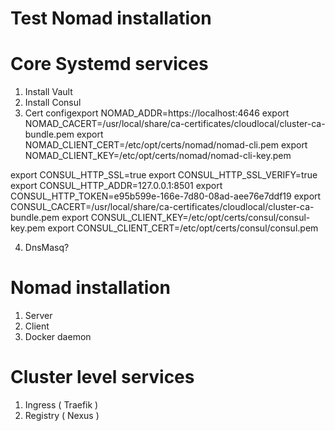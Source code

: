 # Test Nomad installation

# Core Systemd services
1. Install Vault
2. Install Consul
3. Cert configexport NOMAD_ADDR=https://localhost:4646
   export NOMAD_CACERT=/usr/local/share/ca-certificates/cloudlocal/cluster-ca-bundle.pem
   export NOMAD_CLIENT_CERT=/etc/opt/certs/nomad/nomad-cli.pem
   export NOMAD_CLIENT_KEY=/etc/opt/certs/nomad/nomad-cli-key.pem

export CONSUL_HTTP_SSL=true
export CONSUL_HTTP_SSL_VERIFY=true
export CONSUL_HTTP_ADDR=127.0.0.1:8501
export CONSUL_HTTP_TOKEN=e95b599e-166e-7d80-08ad-aee76e7ddf19
export CONSUL_CACERT=/usr/local/share/ca-certificates/cloudlocal/cluster-ca-bundle.pem
export CONSUL_CLIENT_KEY=/etc/opt/certs/consul/consul-key.pem
export CONSUL_CLIENT_CERT=/etc/opt/certs/consul/consul.pem

4. DnsMasq?

# Nomad installation
1. Server
2. Client
3. Docker daemon 

# Cluster level services
1. Ingress ( Traefik )
2. Registry ( Nexus )